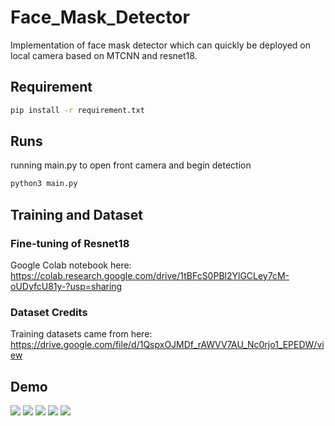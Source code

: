 # Face_Mask_Detector
Implementation of face mask detector which can quickly be deployed on local camera based on MTCNN and resnet18.

## Requirement

```bash
pip install -r requirement.txt
```

## Runs

running main.py to open front camera and begin detection
```bash
python3 main.py
```

## Training and Dataset

### Fine-tuning of Resnet18

Google Colab notebook here: https://colab.research.google.com/drive/1tBFcS0PBl2YlGCLey7cM-oUDyfcU81y-?usp=sharing

### Dataset Credits
Training datasets came from here:
https://drive.google.com/file/d/1QspxOJMDf_rAWVV7AU_Nc0rjo1_EPEDW/view

## Demo

![](https://i.imgur.com/4XvMYho.png)
![](https://i.imgur.com/84UOp4z.png)
![](https://i.imgur.com/O7VhqUA.png)
![](https://i.imgur.com/zxaGbzP.png)
![](demo.gif)
